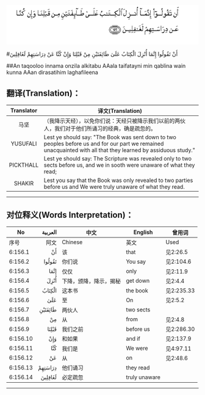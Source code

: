 ![006:156](images/006_156.gif)

#أَنْ تَقُولُوا إِنَّمَا أُنْزِلَ الْكِتَابُ عَلَىٰ طَائِفَتَيْنِ مِنْ قَبْلِنَا وَإِنْ كُنَّا عَنْ دِرَاسَتِهِمْ لَغَافِلِينَ

##An taqooloo innama onzila alkitabu AAala taifatayni min qablina wain kunna AAan dirasatihim laghafileena 

## 翻译(Translation)：

| Translator | 译文(Translation)                                            |
| :--------: | ------------------------------------------------------------ |
|    马坚    | （我降示天经），以免你们说：天经只被降示我们以前的两伙人，我们对于他们所诵习的经典，确是疏忽的。 |
|  YUSUFALI  | Lest ye should say: "The Book was sent down to two peoples before us and for our part we remained unacquainted with all that they learned by assiduous study." |
| PICKTHALL  | Lest ye should say: The Scripture was revealed only to two sects before us, and we in sooth were unaware of what they read; |
|   SHAKIR   | Lest you say that the Book was only revealed to two parties before us and We were truly unaware of what they read. |

---

## 对位释义(Words Interpretation)：

| No   | العربية | 中文    | English | 曾用词 |
| ---- | ------: | ------- | ------- | ------ |
| 序号 |    阿文 | Chinese | 英文    | Used   |
| 6:156.1  | أَنْ      | 该                     | that          | 见2:26.5   |
| 6:156.2  | تَقُولُوا  | 你们说                 | You say       | 见2:104.6  |
| 6:156.3  | إِنَّمَا    | 仅仅                   | only          | 见2:11.9   |
| 6:156.4  | أُنْزِلَ    | 下降，颁降，降示，揭秘 | get down      | 见2:4.4    |
| 6:156.5  | الْكِتَابُ  | 这本书                 | the book      | 见2:235.33 |
| 6:156.6  | عَلَىٰ     | 至                     | On            | 见2:5.2    |
| 6:156.7  | طَائِفَتَيْنِ | 两伙人                 | two sects     |            |
| 6:156.8  | مِنْ      | 从                     | from          | 见2:4.8    |
| 6:156.9  | قَبْلِنَا   | 我们之前               | before us     | 见2:286.30 |
| 6:156.10 | وَإِنْ     | 和如果                 | and if        | 见2:137.9  |
| 6:156.11 | كُنَّا     | 我们是                 | We were       | 见4:97.11  |
| 6:156.12 | عَنْ      | 从                     | on            | 见2:48.6   |
| 6:156.13 | دِرَاسَتِهِمْ | 他们诵习               | they read     |            |
| 6:156.14 | لَغَافِلِينَ | 必定疏忽               | truly unaware |            |

---
